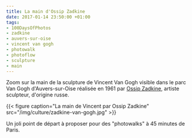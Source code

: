 ```yaml
---
title: La main d'Ossip Zadkine
date: 2017-01-14 23:50:00 +01:00
tags:
- 100DaysOfPhotos
- zadkine
- auvers-sur-oise
- vincent van gogh
- photowalk
- photoflow
- sculpture
- main
---
```


Zoom sur la main de la sculpture de Vincent Van Gogh visible dans le parc Van Gogh d'Auvers-sur-Oise réalisée en 1961 par [Ossip Zadkine](http://www.zadkine.paris.fr/fr/sa-biographie), artiste sculpteur, d'origine russe.

<span class="u-photo">
{{< figure
  caption="La main de Vincent par Ossip Zadkine"
  src="/img/culture/zadkine-van-gogh.jpg"
>}}
  </span>

Un joli point de départ à proposer pour des "photowalks" à 45 minutes de Paris. 

